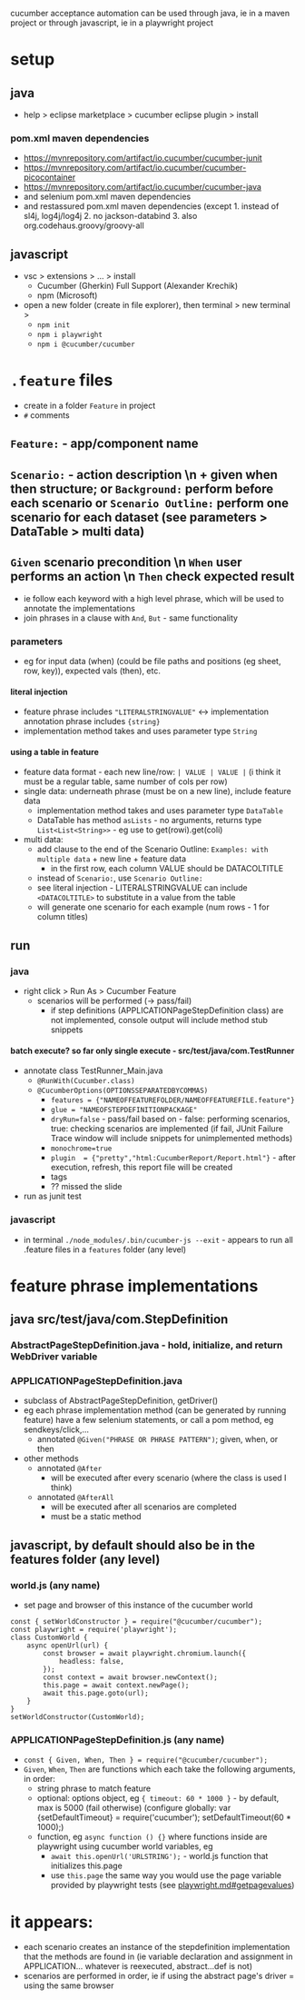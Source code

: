 cucumber acceptance automation can be used through java, ie in a maven project or through javascript, ie in a playwright project
# setup
## java
* help > eclipse marketplace > cucumber eclipse plugin > install
### pom.xml maven dependencies
* https://mvnrepository.com/artifact/io.cucumber/cucumber-junit
* https://mvnrepository.com/artifact/io.cucumber/cucumber-picocontainer
* https://mvnrepository.com/artifact/io.cucumber/cucumber-java
* and selenium pom.xml maven dependencies
* and restassured pom.xml maven dependencies (except 1. instead of sl4j, log4j/log4j 2. no jackson-databind 3. also org.codehaus.groovy/groovy-all
## javascript
* vsc > extensions > ... > install
  * Cucumber (Gherkin) Full Support (Alexander Krechik)
  * npm (Microsoft)
* open a new folder (create in file explorer), then terminal > new terminal >
  * `npm init`
  * `npm i playwright`
  * `npm i @cucumber/cucumber`
# `.feature` files
* create in a folder `Feature` in project
* `#` comments
## `Feature:` - app/component name
## `Scenario:` - action description \n + given when then structure; or `Background:` perform before each scenario or `Scenario Outline:` perform one scenario for each dataset (see parameters > DataTable > multi data)
## `Given` scenario precondition \n `When` user performs an action \n `Then` check expected result
* ie follow each keyword with a high level phrase, which will be used to annotate the implementations
* join phrases in a clause with `And`, `But` - same functionality
### parameters
* eg for input data (when) (could be file paths and positions (eg sheet, row, key)), expected vals (then), etc.
#### literal injection
* feature phrase includes `"LITERALSTRINGVALUE"` <-> implementation annotation phrase includes `{string}`
* implementation method takes and uses parameter type `String`
#### using a table in feature
* feature data format - each new line/row: `| VALUE | VALUE |` (i think it must be a regular table, same number of cols per row)
* single data: underneath phrase (must be on a new line), include feature data
  * implementation method takes and uses parameter type `DataTable`
  * DataTable has method `asLists` - no arguments, returns type `List<List<String>>` - eg use to get(rowi).get(coli)
* multi data:
  * add clause to the end of the Scenario Outline: `Examples: with multiple data` + new line + feature data
  	* in the first row, each column VALUE should be DATACOLTITLE
  * instead of `Scenario:`, use `Scenario Outline:`
  * see literal injection - LITERALSTRINGVALUE can include `<DATACOLTITLE>` to substitute in a value from the table
  * will generate one scenario for each example (num rows - 1 for column titles)
## run
### java
* right click > Run As > Cucumber Feature
  * scenarios will be performed (-> pass/fail)
	* if step definitions (APPLICATIONPageStepDefinition class) are not implemented, console output will include method stub snippets
#### batch execute? so far only single execute - src/test/java/com.TestRunner
* annotate class TestRunner_Main.java
  * `@RunWith(Cucumber.class)`
  * `@CucumberOptions(OPTIONSSEPARATEDBYCOMMAS)`
    * `features = {"NAMEOFFEATUREFOLDER/NAMEOFFEATUREFILE.feature"}`
    * `glue = "NAMEOFSTEPDEFINITIONPACKAGE"`
    * `dryRun=false` - pass/fail based on - false: performing scenarios, true: checking scenarios are implemented (if fail, JUnit Failure Trace window will include snippets for unimplemented methods)
    * `monochrome=true`
    * `plugin  = {"pretty","html:CucumberReport/Report.html"}` - after execution, refresh, this report file will be created
    * tags
    * ?? missed the slide
* run as junit test
### javascript
* in terminal `./node_modules/.bin/cucumber-js --exit` - appears to run all .feature files in a `features` folder (any level)
# feature phrase implementations
## java src/test/java/com.StepDefinition
### AbstractPageStepDefinition.java - hold, initialize, and return WebDriver variable
### APPLICATIONPageStepDefinition.java
* subclass of AbstractPageStepDefinition, getDriver()
* eg each phrase implementation method (can be generated by running feature) have a few selenium statements, or call a pom method, eg sendkeys/click,...
  * annotated `@Given("PHRASE OR PHRASE PATTERN")`; given, when, or then
* other methods
  * annotated `@After`
    * will be executed after every scenario (where the class is used I think)
  * annotated `@AfterAll`
    *  will be executed after all scenarios are completed
    *  must be a static method
## javascript, by default should also be in the features folder (any level)
### world.js (any name)
* set page and browser of this instance of the cucumber world
```
const { setWorldConstructor } = require("@cucumber/cucumber");
const playwright = require('playwright');
class CustomWorld {
    async openUrl(url) {
        const browser = await playwright.chromium.launch({
            headless: false,
        });
        const context = await browser.newContext();
        this.page = await context.newPage();
        await this.page.goto(url);
    }
}
setWorldConstructor(CustomWorld);
```
### APPLICATIONPageStepDefinition.js (any name)
* `const { Given, When, Then } = require("@cucumber/cucumber");`
* `Given`, `When`, `Then` are functions which each take the following arguments, in order:
  * string phrase to match feature
  * optional: options object, eg `{ timeout: 60 * 1000 }` - by default, max is 5000 (fail otherwise) (configure globally: var {setDefaultTimeout} = require('cucumber'); setDefaultTimeout(60 * 1000);)
  * function, eg `async function () {}` where functions inside are playwright using cucumber world variables, eg
    * `await this.openUrl('URLSTRING');` - world.js function that initializes this.page
    * use `this.page` the same way you would use the page variable provided by playwright tests (see [playwright.md#getpagevalues](https://github.com/wenyaoxue/notes/blob/main/SDET/playwright.md#get-page-values-without-codegen))
    
# it appears:
* each scenario creates an instance of the stepdefinition implementation that the methods are found in (ie variable declaration and assignment in APPLICATION... whatever is reexecuted, abstract...def is not)
* scenarios are performed in order, ie if using the abstract page's driver = using the same browser
